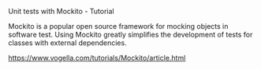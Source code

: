 Unit tests with Mockito - Tutorial

Mockito is a popular open source framework for mocking objects in software test. Using Mockito greatly simplifies the development of tests for classes with external dependencies.

https://www.vogella.com/tutorials/Mockito/article.html
